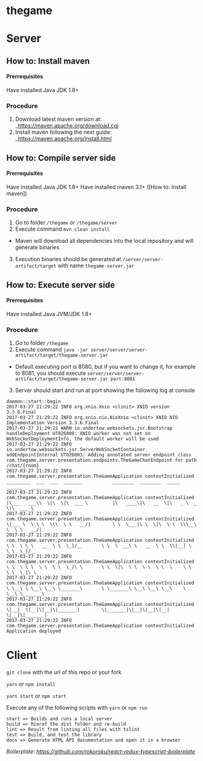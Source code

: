 # thegame




# Server
## How to: Install maven
#### Prerrequisites
Have installed Java JDK 1.8+
### Procedure
1. Download latest maven version at: _https://maven.apache.org/download.cgi
2. Install maven following the next guide: _https://maven.apache.org/install.html

## How to: Compile server side
#### Prerrequisites
Have installed Java JDK 1.8+
Have installed maven 3.1+ ([How to: Install maven])
### Procedure
1. Go to folder `/thegame` or `/thegame/server`
2. Execute command `mvn clean install`
  * Maven will download all dependencies into the local repository and will generate binaries
3. Execution binaries should be generated at `/server/server-artifact/target` with name `thegame-server.jar`

## How to: Execute server side
#### Prerrequisites
Have installed Java JVM/JDK 1.8+ 
### Procedure
1. Go to folder `/thegame`
2. Execute command `java -jar server/server/server-artifact/target/thegame-server.jar`
  * Default executing port is 8080, but if you want to change it, for example to 8081, you should execute `server/server/server-artifact/target/thegame-server.jar port:8081`
3. Server should start and run at port showing the following log at console
```
daemon::start::begin
2017-03-27 21:29:22 INFO org.xnio.Xnio <clinit> XNIO version 3.3.6.Final
2017-03-27 21:29:22 INFO org.xnio.nio.NioXnio <clinit> XNIO NIO Implementation Version 3.3.6.Final
2017-03-27 21:29:22 WARN io.undertow.websockets.jsr.Bootstrap handleDeployment UT026009: XNIO worker was not set on WebSocketDeploymentInfo, the default worker will be used
2017-03-27 21:29:22 INFO io.undertow.websockets.jsr.ServerWebSocketContainer addEndpointInternal UT026003: Adding annotated server endpoint class com.thegame.server.presentation.endpoints.TheGameChatEndpoint for path /chat/{room}
2017-03-27 21:29:22 INFO com.thegame.server.presentation.TheGameApplication contextInitialized   _________  ___  ___  _______           ________  ________  _____ ______   _______      
2017-03-27 21:29:22 INFO com.thegame.server.presentation.TheGameApplication contextInitialized  |\___   ___\\  \|\  \|\  ___ \         |\   ____\|\   __  \|\   _ \  _   \|\  ___ \     
2017-03-27 21:29:22 INFO com.thegame.server.presentation.TheGameApplication contextInitialized  \|___ \  \_\ \  \\\  \ \   __/|        \ \  \___|\ \  \|\  \ \  \\\__\ \  \ \   __/|    
2017-03-27 21:29:22 INFO com.thegame.server.presentation.TheGameApplication contextInitialized       \ \  \ \ \   __  \ \  \_|/__       \ \  \  __\ \   __  \ \  \\|__| \  \ \  \_|/__  
2017-03-27 21:29:22 INFO com.thegame.server.presentation.TheGameApplication contextInitialized        \ \  \ \ \  \ \  \ \  \_|\ \       \ \  \|\  \ \  \ \  \ \  \    \ \  \ \  \_|\ \ 
2017-03-27 21:29:22 INFO com.thegame.server.presentation.TheGameApplication contextInitialized         \ \__\ \ \__\ \__\ \_______\       \ \_______\ \__\ \__\ \__\    \ \__\ \_______\
2017-03-27 21:29:22 INFO com.thegame.server.presentation.TheGameApplication contextInitialized          \|__|  \|__|\|__|\|_______|        \|_______|\|__|\|__|\|__|     \|__|\|_______|
2017-03-27 21:29:22 INFO com.thegame.server.presentation.TheGameApplication contextInitialized Application deployed
```

# Client

`git clone` with the url of this repo or your fork

`yarn` or `npm install`

`yarn start` or `npm start`

Execute any of the following scripts with `yarn` or `npm run`

    start => Builds and runs a local server
    build => Rimraf the dist folder and re-build
    lint => Result from linting all files with tslint
    test => Build, and test the library
    docs => Generate HTML API documentation and open it in a browser

_Boilerplate: https://github.com/rokoroku/react-redux-typescript-boilerplate_
